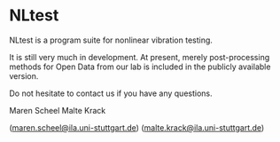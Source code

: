 # NLtest
NLtest is a program suite for nonlinear vibration testing.

It is still very much in development. At present, merely post-processing methods for Open Data from our lab is included in the publicly available version.

Do not hesitate to contact us if you have any questions.

Maren Scheel
Malte Krack

(maren.scheel@ila.uni-stuttgart.de)
(malte.krack@ila.uni-stuttgart.de)

